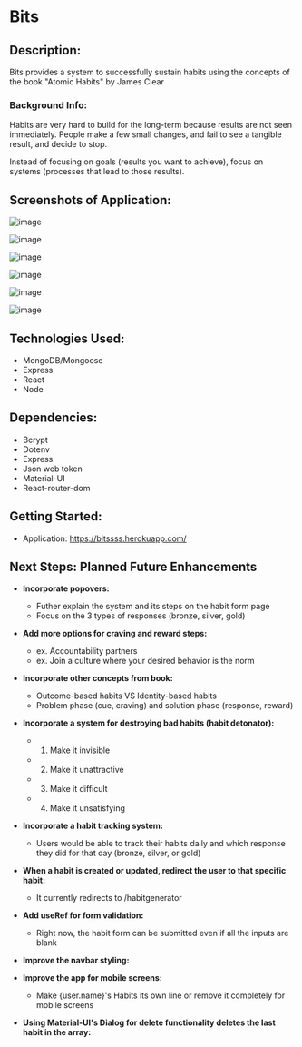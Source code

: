 # Bits

## Description:

Bits provides a system to successfully sustain habits using the concepts of the book "Atomic Habits" by James Clear

### Background Info:

Habits are very hard to build for the long-term because results are not seen immediately.
People make a few small changes, and fail to see a tangible result, and decide to stop.

Instead of focusing on goals (results you want to achieve), focus on systems (processes that lead to those results).

## Screenshots of Application:

![image](https://user-images.githubusercontent.com/62129720/121422016-c37e7f00-c93c-11eb-87b0-8931321a6aa2.png)

![image](https://user-images.githubusercontent.com/62129720/121422257-0a6c7480-c93d-11eb-90a6-593c171e4f29.png)

![image](https://user-images.githubusercontent.com/62129720/121422596-646d3a00-c93d-11eb-8f68-39612870b8e7.png)

![image](https://user-images.githubusercontent.com/62129720/121422740-8666bc80-c93d-11eb-8eff-d56a6e8980ea.png)

![image](https://user-images.githubusercontent.com/62129720/121422662-73ec8300-c93d-11eb-8715-de08b56bdf91.png)

![image](https://user-images.githubusercontent.com/62129720/121423124-efe6cb00-c93d-11eb-9ccc-82b5fcb7aca0.png)

## Technologies Used:

- MongoDB/Mongoose
- Express
- React
- Node

## Dependencies:

- Bcrypt
- Dotenv
- Express
- Json web token
- Material-UI
- React-router-dom

## Getting Started:

- Application: https://bitssss.herokuapp.com/

## Next Steps: Planned Future Enhancements

- **Incorporate popovers:**

  - Futher explain the system and its steps on the habit form page
  - Focus on the 3 types of responses (bronze, silver, gold)

- **Add more options for craving and reward steps:**

  - ex. Accountability partners
  - ex. Join a culture where your desired behavior is the norm

- **Incorporate other concepts from book:**

  - Outcome-based habits VS Identity-based habits
  - Problem phase (cue, craving) and solution phase (response, reward)

- **Incorporate a system for destroying bad habits (habit detonator):**

  - 1. Make it invisible
  - 2. Make it unattractive
  - 3. Make it difficult
  - 4. Make it unsatisfying

- **Incorporate a habit tracking system:**

  - Users would be able to track their habits daily and which response they did for that day (bronze, silver, or gold)

- **When a habit is created or updated, redirect the user to that specific habit:**

  - It currently redirects to /habitgenerator

- **Add useRef for form validation:**

  - Right now, the habit form can be submitted even if all the inputs are blank

- **Improve the navbar styling:**

- **Improve the app for mobile screens:**

  - Make {user.name}'s Habits its own line or remove it completely for mobile screens

- **Using Material-UI's Dialog for delete functionality deletes the last habit in the array:**
